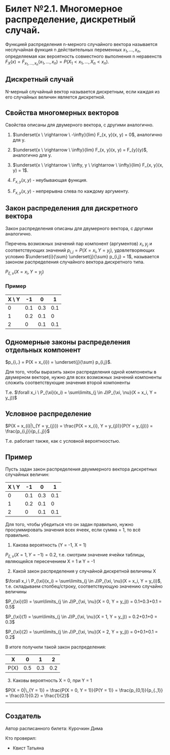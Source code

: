 # Билет №2.1. Многомерное распределение, дискретный случай.

 Функцией распределения n-мерного случайного вектора называется неслучайная функция n действительных переменных $x_1, ..., x_n$, определяемая как вероятность совместного выполнения n неравенств $F_X(x) = F_{x_{1}, ..., x_{n}}(x_{1}, ..., x_{n}) = P(X_{1} < x_{1}, ..., X_{n} < x_{n}).$

## Дискретный случай
 
 N-мерный случайный вектор называется дискретным, если каждая из его случайных величин является дискретной. 

 
## Свойства многомерных векторов 
Свойства описаны для двумерного вектора, с другими аналогично.
1) $\underset{x \ \rightarrow \ -\infty}{lim} F_{x, y}(x, y) = 0$, аналогично для y.

2) $\underset{x \ \rightarrow \ \infty}{lim} F_{x, y}(x, y) = F_{y}(y)$, аналогично для y.

3) $\underset{x \ \rightarrow \ \infty, y \ \rightarrow \ \infty}{lim} F_{x, y}(x, y) = 1$.

4) $F_{x, y}(x, y)$ -  неубывающая функция.

5) $F_{x, y}(x, y)$ - непрерывна слева по каждому аргументу.

## Закон распределения для дискретного вектора

Закон распределения описаны для двумерного вектора, с другими аналогично.

Перечень возможных значений пар компонент (аргументов)  ${x_{i}, y_{j}}$ и соответствующих значений  $p_{i,j} = P(X = x_{i}, Y = y_{j})$, удовлетворяющих условию $\underset{i}{\sum} \underset{j}{\sum} p_{i,j} = 1$, называется законом распределения случайного вектора дискретного типа.

$P_{\xi, \nu}(X = x_i, Y = y_j)$

### Пример

| X \ Y | -1  | 0   | 1   |
| ----- | --- | --- | --- |
| 0     | 0.1 | 0.3 | 0.1 |
| 1     | 0.2 | 0.1 | 0   |
| 2     | 0   | 0.1 | 0.1 |

## Одномерные законы распределения отдельных компонент

$p_{i,.} = P(X = x_{i}) = \underset{j}{\sum} p_{i,j}$. 

Для того, чтобы выразить закон распределения одной компоненты в двумерном векторе, нужно для всех возможных значений компоненты сложить соответствующие значения второй компоненты

 Т.е. $\forall x_i \ P_{\xi}(x_i) = \sum\limits_{j \in J}P_{\xi, \nu}(X = x_i, Y = y_j))$
 
## Условное распределение
$P(X = x_{i}|\_{Y = y_{j}}) = \frac{P(X = x_{i}, Y = y_{j})}{P(Y = y_{j})} = \frac{p_{i,j}}{p_{.,j}}$

Т.е. работает также, как с условной вероятноостью.
## Пример 

Пусть задан закон распределения двуммерного вектора дискретных случайных величин:

| X \ Y     | -1   | 0    | 1    |
| --------- | -    | -    | -    |
| 0         | 0.1  | 0.3  | 0.1  |
| 1         | 0.2  | 0.1  | 0    |
| 2         | 0    | 0.1  | 0.1  |

Для того, чтобы убедиться что он задан правильно, нужно просуммировать значения всех ячеек, если сумма = 1, то всё правильно.

1) Какова вероятность (Y = -1, X = 1)

$P_{\xi, \nu}(X = 1, Y = -1) = 0.2$, т.е. смотрим значение ячейки таблицы, являющейся пересечением X = 1 и Y = -1

2) Какой закон распределения у случайной дискретной величины X

$\forall x_i \ P_{\xi}(x_i) = \sum\limits_{j \in J}P_{\xi, \nu}(X = x_i, Y = y_i))$, т.е. складываем столбец/строку, соответствующую значению случайно величины

$P_{\xi}(0) = \sum\limits_{j \in J}P_{\xi, \nu}(X = 0, Y = y_j)) = 0.1+0.3+0.1 = 0.5$

$P_{\xi}(1) = \sum\limits_{j \in J}P_{\xi, \nu}(X = 1, Y = y_j)) = 0.2+0.1+0 = 0.3$

$P_{\xi}(2) = \sum\limits_{j \in J}P_{\xi, \nu}(X = 2, Y = y_j)) = 0+0.1+0.1 = 0.2$

В итоге получили такой закон распределения:

| X         | 0    | 1    | 2    |
| --------- | -    | -    | -    |
| P(X)      | 0.5  | 0.3  | 0.2  |

3) Каковы вероятность X = 0, при Y = 1

$P(X = 0|\_{Y = 1}) = \frac{P(X = 0, Y = 1)}{P(Y = 1)} = \frac{p_{0,1}}{p_{.,1}} =  \frac{0.1}{0.2} = \frac{1}{2}$

---
## Создатель

Автор расписанного билета: Курочкин Дима

Кто проверил:
- Квист Татьяна
